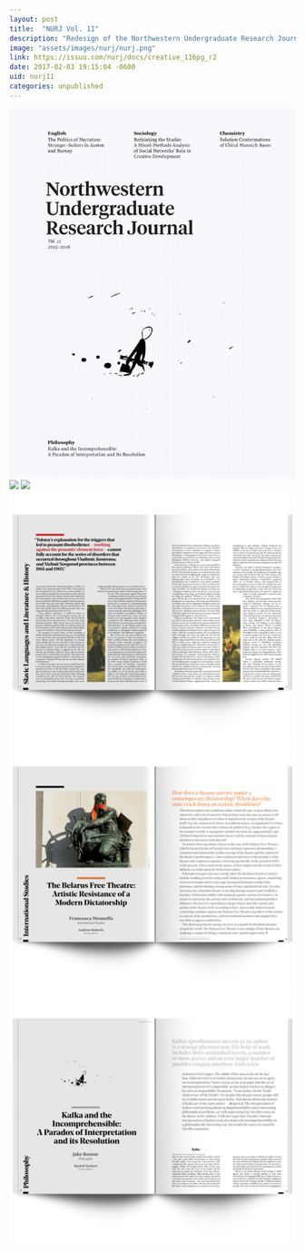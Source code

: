 ```yaml
---
layout: post
title:  "NURJ Vol. 11"
description: "Redesign of the Northwestern Undergraduate Research Journal."
image: "assets/images/nurj/nurj.png"
link: https://issuu.com/nurj/docs/creative_116pg_r2
date: 2017-02-03 19:15:04 -0600
uid: nurj11
categories: unpublished
---
```

![](/assets/images/nurj/nurj.png)
![](/assets/images/nurj/spread-1.png)
![](/assets/images/nurj/spread-2.png)
![](/assets/images/nurj/spread-3.png)
![](/assets/images/nurj/spread-4.png)
![](/assets/images/nurj/spread-5.png)
